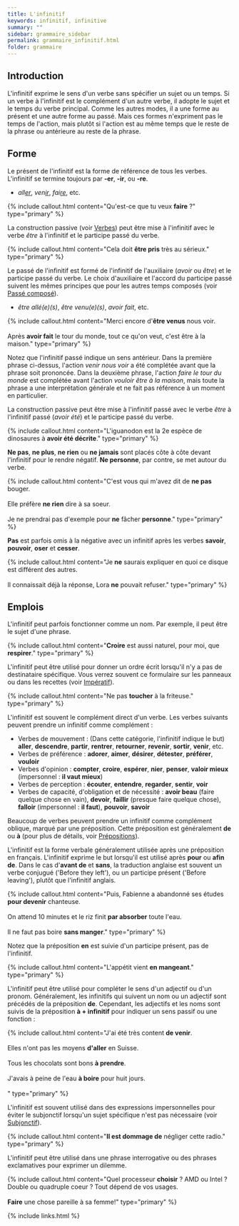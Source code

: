 ```yaml
---
title: L'infinitif
keywords: infinitif, infinitive
summary: ""
sidebar: grammaire_sidebar
permalink: grammaire_infinitif.html
folder: grammaire
---
```


## Introduction

L'infinitif exprime le sens d'un verbe sans spécifier un sujet ou un temps. Si un verbe à l'infinitif est le complément d'un autre verbe, il adopte le sujet et le temps du verbe principal. Comme les autres modes, il a une forme au présent et une autre forme au passé. Mais ces formes n'expriment pas le temps de l'action, mais plutôt si l'action est au même temps que le reste de la phrase ou antérieure au reste de la phrase.

## Forme

Le présent de l'infinitif est la forme de référence de tous les verbes. L'infinitif se termine toujours par **-er**, **-ir**, ou **-re**.
+ *all<ins>er</ins>*, *ven<ins>ir</ins>*, *fai<ins>re</ins>*, etc.

{% include callout.html content="Qu'est-ce que tu veux **faire** ?" type="primary" %}

La construction passive (voir [Verbes](grammaire_verbes.html#alternances-de-valence)) peut être mise à l'infinitif avec le verbe *être* à l'infinitif et le participe passé du verbe.

{% include callout.html content="Cela doit **être pris** très au sérieux." type="primary" %}

Le passé de l'infinitif est formé de l'infinitif de l'auxiliaire (*avoir* ou *être*) et le participe passé du verbe. Le choix d'auxiliaire et l'accord du participe passé suivent les mêmes principes que pour les autres temps composés (voir [Passé composé](/grammaire_passé_composé.html#laccord)).
+ *être allé(e)(s)*, *être venu(e)(s)*, *avoir fait*, etc.

{% include callout.html content="Merci encore d'**être venus** nous voir.<br/><br/>Après **avoir fait** le tour du monde, tout ce qu'on veut, c'est être à la maison." type="primary" %}

Notez que l'infinitif passé indique un sens antérieur. Dans la première phrase ci-dessus, l'action *venir nous voir* a été complétée avant que la phrase soit prononcée. Dans la deuxième phrase, l'action *faire le tour du monde* est complétée avant l'action *vouloir être à la maison*, mais toute la phrase a une interprétation générale et ne fait pas référence à un moment en particulier.

La construction passive peut être mise à l'infinitif passé avec le verbe *être* à l'infinitif passé (*avoir été*) et le participe passé du verbe.

{% include callout.html content="L'iguanodon est la 2e espèce de dinosaures à **avoir été décrite**." type="primary" %}

**Ne pas**, **ne plus**, **ne rien** ou **ne jamais** sont placés côte à côte devant l'infinitif pour le rendre négatif. **Ne personne**, par contre, se met autour du verbe.

{% include callout.html content="C'est vous qui m'avez dit de **ne pas** bouger.<br/><br/>Elle préfère **ne rien** dire à sa soeur.<br/><br/>Je ne prendrai pas d'exemple pour **ne** fâcher **personne**." type="primary" %}

**Pas** est parfois omis à la négative avec un infinitif après les verbes **savoir**, **pouvoir**, **oser** et **cesser**.

{% include callout.html content="Je **ne** saurais expliquer en quoi ce disque est différent des autres.<br/><br/>Il connaissait déjà la réponse, Lora **ne** pouvait refuser." type="primary" %}

## Emplois

L'infinitif peut parfois fonctionner comme un nom. Par exemple, il peut être le sujet d'une phrase.

{% include callout.html content="**Croire** est aussi naturel, pour moi, que **respirer**." type="primary" %}

L'infinitif peut être utilisé pour donner un ordre écrit lorsqu'il n'y a pas de destinataire spécifique. Vous verrez souvent ce formulaire sur les panneaux ou dans les recettes (voir [Impératif](/grammaire_impératif.html)).

{% include callout.html content="Ne pas **toucher** à la friteuse." type="primary" %}

L'infinitif est souvent le complément direct d'un verbe. Les verbes suivants peuvent prendre un infinitif comme complément :

* Verbes de mouvement : (Dans cette catégorie, l'infinitif indique le but) **aller**, **descendre**, **partir**, **rentrer**, **retourner**, **revenir**, **sortir**, **venir**, etc.
* Verbes de préférence : **adorer**, **aimer**, **désirer**, **détester**, **préférer**, **vouloir**
* Verbes d'opinion : **compter**, **croire**, **espérer**, **nier**, **penser**, **valoir mieux** (impersonnel : **il vaut mieux**)
* Verbes de perception : **écouter**, **entendre**, **regarder**, **sentir**, **voir**
* Verbes de capacité, d'obligation et de nécessité : **avoir beau** (faire quelque chose en vain), **devoir**, **faillir** (presque faire quelque chose), **falloir** (impersonnel : **il faut**), **pouvoir**, **savoir**

Beaucoup de verbes peuvent prendre un infinitif comme complément oblique, marqué par une préposition. Cette préposition est généralement **de** ou **à** (pour plus de détails, voir [Prépositions](/grammaire_prépositions.html#verbe-prép-verbe)).

L'infinitif est la forme verbale généralement utilisée après une préposition en français. L'infinitif exprime le but lorsqu'il est utilisé après **pour** ou **afin de**. Dans le cas d'**avant de** et **sans**, la traduction anglaise est souvent un verbe conjugué ('Before they left'), ou un participe présent ('Before leaving'), plutôt que l'infinitif anglais.

{% include callout.html content="Puis, Fabienne a abandonné ses études **pour devenir** chanteuse.<br/><br/>On attend 10 minutes et le riz finit **par absorber** toute l'eau.<br/><br/>Il ne faut pas boire **sans manger**." type="primary" %}

Notez que la préposition **en** est suivie d'un participe présent, pas de l'infinitif.

{% include callout.html content="L'appétit vient **en mangeant**." type="primary" %}

L'infinitif peut être utilisé pour compléter le sens d'un adjectif ou d'un pronom. Généralement, les infinitifs qui suivent un nom ou un adjectif sont précédés de la préposition **de**. Cependant, les adjectifs et les noms sont suivis de la préposition **à + infinitif** pour indiquer un sens passif ou une fonction :

{% include callout.html content="J'ai été très content **de venir**.<br/><br/>Elles n'ont pas les moyens **d'aller** en Suisse.<br/><br/>Tous les chocolats sont bons **à prendre**.<br/><br/>J'avais à peine de l'eau **à boire** pour huit jours.<br/><br/>" type="primary" %}

L'infinitif est souvent utilisé dans des expressions impersonnelles pour éviter le subjonctif lorsqu'un sujet spécifique n'est pas nécessaire (voir [Subjonctif](/grammaire_subjonctif.html#moyens-déviter-le-subjonctif)).

{% include callout.html content="**Il est dommage de** négliger cette radio." type="primary" %}

L'infinitif peut être utilisé dans une phrase interrogative ou des phrases exclamatives pour exprimer un dilemme.

{% include callout.html content="Quel processeur **choisir** ? AMD ou Intel ? Double ou quadruple coeur ? Tout dépend de vos usages.<br/><br/>**Faire** une chose pareille à sa femme!" type="primary" %}

{% include links.html %}

